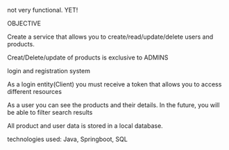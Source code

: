 not very functional. YET!


OBJECTIVE

Create a service that allows you to create/read/update/delete users and products.

Creat/Delete/update of products is exclusive to ADMINS

login and registration system

As a login entity(Client) you must receive a token that allows you to access different resources

As a user you can see the products and their details. In the future, you will be able to filter search results

All product and user data is stored in a local database.

technologies used: Java, Springboot, SQL

